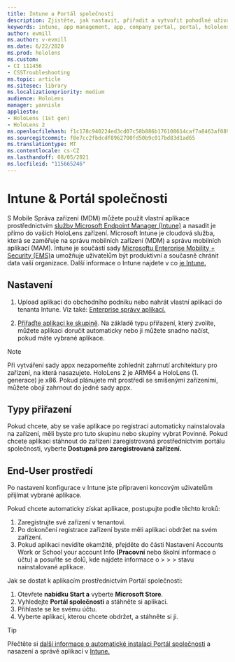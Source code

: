 ```yaml
---
title: Intune a Portál společnosti
description: Zjistěte, jak nastavit, přiřadit a vytvořit pohodlné uživatelské prostředí pro Intune, správu mobilních zařízení a portál společnosti.
keywords: intune, app management, app, company portal, portal, hololens
author: evmill
ms.author: v-evmill
ms.date: 6/22/2020
ms.prod: hololens
ms.custom:
- CI 111456
- CSSTroubleshooting
ms.topic: article
ms.sitesec: library
ms.localizationpriority: medium
audience: HoloLens
manager: yannisle
appliesto:
- HoloLens (1st gen)
- HoloLens 2
ms.openlocfilehash: f1c178c940224ed3cd07c58b886b176108614caf7a8463af089e2f2357f45553
ms.sourcegitcommit: f8e7cc2fbdcdf8962700fd50b9c017bd83d1ad65
ms.translationtype: MT
ms.contentlocale: cs-CZ
ms.lasthandoff: 08/05/2021
ms.locfileid: "115665246"
---
```

# <a name="intune--company-portal"></a>Intune & Portál společnosti

S Mobile Správa zařízení (MDM) můžete použít vlastní aplikace prostřednictvím [služby Microsoft Endpoint Manager (Intune)](/intune/windows-holographic-for-business) a nasadit je přímo do vašich HoloLens zařízení. Microsoft Intune je cloudová služba, která se zaměřuje na správu mobilních zařízení (MDM) a správu mobilních aplikací (MAM). Intune je součástí sady [Microsoftu Enterprise Mobility + Security (EMS)](https://www.microsoft.com/microsoft-365/enterprise-mobility-security)a umožňuje uživatelům být produktivní a současně chránit data vaší organizace. Další informace o Intune najdete v co [je Intune.](/mem/intune/fundamentals/what-is-intune)

## <a name="setup"></a>Nastavení

1. Upload aplikaci do obchodního podniku nebo nahrát vlastní aplikaci do tenanta Intune. Viz také: [Enterprise správy aplikací.](/windows/client-management/mdm/enterprise-app-management)

2. [Přiřaďte aplikaci ke skupině](/mem/intune/apps/apps-deploy). Na základě typu přiřazení, který zvolíte, můžete aplikaci doručit automaticky nebo ji můžete snadno načíst, pokud máte vybrané aplikace.

> [!NOTE]
> Při vytváření sady appx nezapomeňte zohlednit zahrnutí architektury pro zařízení, na která nasazujete. HoloLens 2 je ARM64 a HoloLens (1. generace) je x86. Pokud plánujete mít prostředí se smíšenými zařízeními, můžete obojí zahrnout do jedné sady appx.

## <a name="assignment-types"></a>Typy přiřazení

Pokud chcete, aby se vaše aplikace po registraci  automaticky nainstalovala na zařízení, měli byste pro tuto skupinu nebo skupiny vybrat Povinné.
Pokud chcete aplikaci stáhnout do zařízení zaregistrovaná prostřednictvím portálu společnosti, vyberte **Dostupná pro zaregistrovaná zařízení.**

## <a name="end-user-experience"></a>End-User prostředí

Po nastavení konfigurace v Intune jste připraveni koncovým uživatelům přijímat vybrané aplikace.

Pokud chcete automaticky získat aplikace, postupujte podle těchto kroků:

1. Zaregistrujte své zařízení v tenantovi.
2. Po dokončení registrace zařízení byste měli aplikaci obdržet na svém zařízení.
3. Pokud aplikaci nevidíte okamžitě, přejděte do části Nastavení Accounts Work or School your account Info **(Pracovní** nebo školní informace o účtu) a posuňte se dolů, kde najdete informace o  >    >    >   stavu nainstalované aplikace.

Jak se dostat k aplikacím prostřednictvím Portál společnosti:

1. Otevřete **nabídku Start a** vyberte **Microsoft Store**.
2. Vyhledejte **Portál společnosti** a stáhněte si aplikaci.
3. Přihlaste se ke svému účtu.
4. Vyberte aplikaci, kterou chcete obdržet, a stáhněte si ji.

> [!Tip]
> Přečtěte si [další informace o automatické instalaci Portál společnosti](/mem/intune/apps/company-portal-app) a nasazení a správě aplikací v [Intune.](/mem/intune/fundamentals/windows-holographic-for-business#deploy-and-manage-apps)
